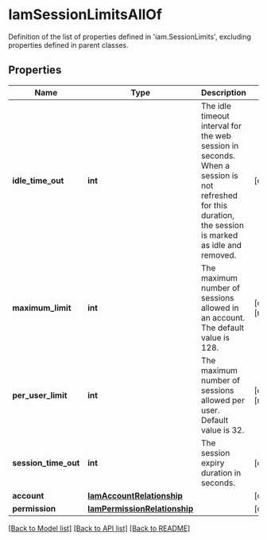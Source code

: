 # IamSessionLimitsAllOf

Definition of the list of properties defined in 'iam.SessionLimits', excluding properties defined in parent classes.
## Properties
Name | Type | Description | Notes
------------ | ------------- | ------------- | -------------
**idle_time_out** | **int** | The idle timeout interval for the web session in seconds. When a session is not refreshed for this duration, the session is marked as idle and removed. | [optional] 
**maximum_limit** | **int** | The maximum number of sessions allowed in an account. The default value is 128. | [optional] [readonly] 
**per_user_limit** | **int** | The maximum number of sessions allowed per user. Default value is 32. | [optional] [readonly] 
**session_time_out** | **int** | The session expiry duration in seconds. | [optional] 
**account** | [**IamAccountRelationship**](IamAccountRelationship.md) |  | [optional] 
**permission** | [**IamPermissionRelationship**](IamPermissionRelationship.md) |  | [optional] 

[[Back to Model list]](../README.md#documentation-for-models) [[Back to API list]](../README.md#documentation-for-api-endpoints) [[Back to README]](../README.md)



